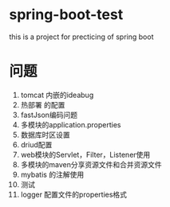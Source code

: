 # spring-boot-test
this is a project for precticing of spring boot

# 问题
1. tomcat 内嵌的ideabug
2. 热部署 的配置
3. fastJson编码问题
4. 多模块的application.properties
5. 数据库时区设置
6. driud配置
7. web模块的Servlet，Filter，Listener使用
8. 多模块的maven分享资源文件和合并资源文件
9. mybatis 的注解使用
10. 测试
11. logger 配置文件的properties格式
